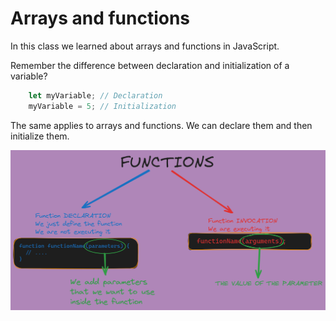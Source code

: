 # Arrays and functions

In this class we learned about arrays and functions in JavaScript.

Remember the difference between declaration and initialization of a variable?
    
```javascript
    let myVariable; // Declaration
    myVariable = 5; // Initialization
```

The same applies to arrays and functions. We can declare them and then initialize them.

![Image Description](./functions-board.png)
